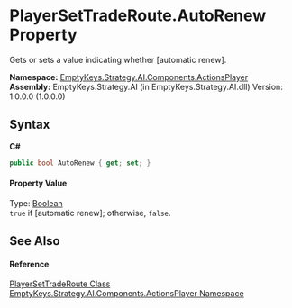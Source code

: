 # PlayerSetTradeRoute.AutoRenew Property 
 

Gets or sets a value indicating whether [automatic renew].

**Namespace:**&nbsp;<a href="N_EmptyKeys_Strategy_AI_Components_ActionsPlayer">EmptyKeys.Strategy.AI.Components.ActionsPlayer</a><br />**Assembly:**&nbsp;EmptyKeys.Strategy.AI (in EmptyKeys.Strategy.AI.dll) Version: 1.0.0.0 (1.0.0.0)

## Syntax

**C#**<br />
``` C#
public bool AutoRenew { get; set; }
```


#### Property Value
Type: <a href="http://msdn2.microsoft.com/en-us/library/a28wyd50" target="_blank">Boolean</a><br />`true` if [automatic renew]; otherwise, `false`.

## See Also


#### Reference
<a href="T_EmptyKeys_Strategy_AI_Components_ActionsPlayer_PlayerSetTradeRoute">PlayerSetTradeRoute Class</a><br /><a href="N_EmptyKeys_Strategy_AI_Components_ActionsPlayer">EmptyKeys.Strategy.AI.Components.ActionsPlayer Namespace</a><br />